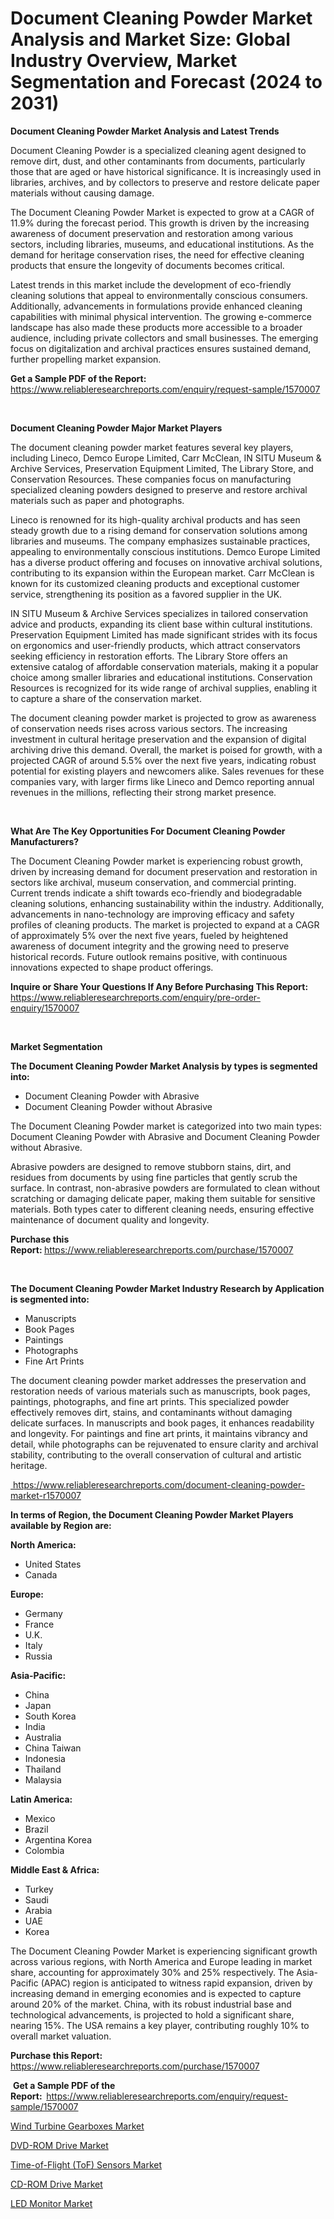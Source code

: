 <p><h1>Document Cleaning Powder Market Analysis and Market Size: Global Industry Overview, Market Segmentation and Forecast (2024 to 2031)</h1></p><p><strong>Document Cleaning Powder Market Analysis and Latest Trends</strong></p>
<p><p>Document Cleaning Powder is a specialized cleaning agent designed to remove dirt, dust, and other contaminants from documents, particularly those that are aged or have historical significance. It is increasingly used in libraries, archives, and by collectors to preserve and restore delicate paper materials without causing damage. </p><p>The Document Cleaning Powder Market is expected to grow at a CAGR of 11.9% during the forecast period. This growth is driven by the increasing awareness of document preservation and restoration among various sectors, including libraries, museums, and educational institutions. As the demand for heritage conservation rises, the need for effective cleaning products that ensure the longevity of documents becomes critical. </p><p>Latest trends in this market include the development of eco-friendly cleaning solutions that appeal to environmentally conscious consumers. Additionally, advancements in formulations provide enhanced cleaning capabilities with minimal physical intervention. The growing e-commerce landscape has also made these products more accessible to a broader audience, including private collectors and small businesses. The emerging focus on digitalization and archival practices ensures sustained demand, further propelling market expansion.</p></p>
<p><strong>Get a Sample PDF of the Report:&nbsp;</strong> <a href="https://www.reliableresearchreports.com/enquiry/request-sample/1570007?utm_campaign=1677&utm_medium=2&utm_source=Github&utm_content=ia&utm_term=14102024&utm_id=document-cleaning-powder">https://www.reliableresearchreports.com/enquiry/request-sample/1570007</a></p>
<p>&nbsp;</p>
<p><strong>Document Cleaning Powder Major Market Players</strong></p>
<p><p>The document cleaning powder market features several key players, including Lineco, Demco Europe Limited, Carr McClean, IN SITU Museum & Archive Services, Preservation Equipment Limited, The Library Store, and Conservation Resources. These companies focus on manufacturing specialized cleaning powders designed to preserve and restore archival materials such as paper and photographs.</p><p>Lineco is renowned for its high-quality archival products and has seen steady growth due to a rising demand for conservation solutions among libraries and museums. The company emphasizes sustainable practices, appealing to environmentally conscious institutions. Demco Europe Limited has a diverse product offering and focuses on innovative archival solutions, contributing to its expansion within the European market. Carr McClean is known for its customized cleaning products and exceptional customer service, strengthening its position as a favored supplier in the UK.</p><p>IN SITU Museum & Archive Services specializes in tailored conservation advice and products, expanding its client base within cultural institutions. Preservation Equipment Limited has made significant strides with its focus on ergonomics and user-friendly products, which attract conservators seeking efficiency in restoration efforts. The Library Store offers an extensive catalog of affordable conservation materials, making it a popular choice among smaller libraries and educational institutions. Conservation Resources is recognized for its wide range of archival supplies, enabling it to capture a share of the conservation market.</p><p>The document cleaning powder market is projected to grow as awareness of conservation needs rises across various sectors. The increasing investment in cultural heritage preservation and the expansion of digital archiving drive this demand. Overall, the market is poised for growth, with a projected CAGR of around 5.5% over the next five years, indicating robust potential for existing players and newcomers alike. Sales revenues for these companies vary, with larger firms like Lineco and Demco reporting annual revenues in the millions, reflecting their strong market presence.</p></p>
<p>&nbsp;</p>
<p><strong>What Are The Key Opportunities For Document Cleaning Powder Manufacturers?</strong></p>
<p><p>The Document Cleaning Powder market is experiencing robust growth, driven by increasing demand for document preservation and restoration in sectors like archival, museum conservation, and commercial printing. Current trends indicate a shift towards eco-friendly and biodegradable cleaning solutions, enhancing sustainability within the industry. Additionally, advancements in nano-technology are improving efficacy and safety profiles of cleaning products. The market is projected to expand at a CAGR of approximately 5% over the next five years, fueled by heightened awareness of document integrity and the growing need to preserve historical records. Future outlook remains positive, with continuous innovations expected to shape product offerings.</p></p>
<p><strong>Inquire or Share Your Questions If Any Before Purchasing This Report:</strong> <a href="https://www.reliableresearchreports.com/enquiry/pre-order-enquiry/1570007?utm_campaign=1677&utm_medium=2&utm_source=Github&utm_content=ia&utm_term=14102024&utm_id=document-cleaning-powder">https://www.reliableresearchreports.com/enquiry/pre-order-enquiry/1570007</a></p>
<p>&nbsp;</p>
<p><strong>Market Segmentation</strong></p>
<p><strong>The Document Cleaning Powder Market Analysis by types is segmented into:</strong></p>
<p><ul><li>Document Cleaning Powder with Abrasive</li><li>Document Cleaning Powder without Abrasive</li></ul></p>
<p><p>The Document Cleaning Powder market is categorized into two main types: Document Cleaning Powder with Abrasive and Document Cleaning Powder without Abrasive. </p><p>Abrasive powders are designed to remove stubborn stains, dirt, and residues from documents by using fine particles that gently scrub the surface. In contrast, non-abrasive powders are formulated to clean without scratching or damaging delicate paper, making them suitable for sensitive materials. Both types cater to different cleaning needs, ensuring effective maintenance of document quality and longevity.</p></p>
<p><strong>Purchase this Report:&nbsp;</strong><a href="https://www.reliableresearchreports.com/purchase/1570007?utm_campaign=1677&utm_medium=2&utm_source=Github&utm_content=ia&utm_term=14102024&utm_id=document-cleaning-powder">https://www.reliableresearchreports.com/purchase/1570007</a></p>
<p>&nbsp;</p>
<p><strong>The Document Cleaning Powder Market Industry Research by Application is segmented into:</strong></p>
<p><ul><li>Manuscripts</li><li>Book Pages</li><li>Paintings</li><li>Photographs</li><li>Fine Art Prints</li></ul></p>
<p><p>The document cleaning powder market addresses the preservation and restoration needs of various materials such as manuscripts, book pages, paintings, photographs, and fine art prints. This specialized powder effectively removes dirt, stains, and contaminants without damaging delicate surfaces. In manuscripts and book pages, it enhances readability and longevity. For paintings and fine art prints, it maintains vibrancy and detail, while photographs can be rejuvenated to ensure clarity and archival stability, contributing to the overall conservation of cultural and artistic heritage.</p></p>
<p><a href="https://www.reliableresearchreports.com/document-cleaning-powder-market-r1570007?utm_campaign=1677&utm_medium=2&utm_source=Github&utm_content=ia&utm_term=14102024&utm_id=document-cleaning-powder">&nbsp;https://www.reliableresearchreports.com/document-cleaning-powder-market-r1570007</a></p>
<p><strong>In terms of Region, the Document Cleaning Powder Market Players available by Region are:</strong></p>
<p>
    <p> <strong> North America: </strong>
        <ul>
            <li>United States</li>
            <li>Canada</li>
        </ul>
        </p> 
    <p> <strong> Europe: </strong>
        <ul>
            <li>Germany</li>
            <li>France</li>
            <li>U.K.</li>
            <li>Italy</li>
            <li>Russia</li>
        </ul>
        </p> 
    <p> <strong> Asia-Pacific: </strong>
        <ul>
            <li>China</li>
            <li>Japan</li>
            <li>South Korea</li>
            <li>India</li>
            <li>Australia</li>
            <li>China Taiwan</li>
            <li>Indonesia</li>
            <li>Thailand</li>
            <li>Malaysia</li>
        </ul>
        </p> 
    <p> <strong> Latin America: </strong>
        <ul>
            <li>Mexico</li>
            <li>Brazil</li>
            <li>Argentina Korea</li>
            <li>Colombia</li>
        </ul>
        </p> 
    <p> <strong> Middle East & Africa: </strong>
        <ul>
            <li>Turkey</li>
            <li>Saudi</li>
            <li>Arabia</li>
            <li>UAE</li>
            <li>Korea</li>
        </ul>
    </p>
    </p>
<p><p>The Document Cleaning Powder Market is experiencing significant growth across various regions, with North America and Europe leading in market share, accounting for approximately 30% and 25% respectively. The Asia-Pacific (APAC) region is anticipated to witness rapid expansion, driven by increasing demand in emerging economies and is expected to capture around 20% of the market. China, with its robust industrial base and technological advancements, is projected to hold a significant share, nearing 15%. The USA remains a key player, contributing roughly 10% to overall market valuation.</p></p>
<p><strong>Purchase this Report: </strong><a href="https://www.reliableresearchreports.com/purchase/1570007?utm_campaign=1677&utm_medium=2&utm_source=Github&utm_content=ia&utm_term=14102024&utm_id=document-cleaning-powder">https://www.reliableresearchreports.com/purchase/1570007</a></p>
<p>&nbsp;<strong>Get a Sample PDF of the Report:&nbsp;&nbsp;</strong><a href="https://www.reliableresearchreports.com/enquiry/request-sample/1570007?utm_campaign=1677&utm_medium=2&utm_source=Github&utm_content=ia&utm_term=14102024&utm_id=document-cleaning-powder">https://www.reliableresearchreports.com/enquiry/request-sample/1570007</a></p>
<p><strong></strong></p>
<p><p><a href="https://www.linkedin.com/pulse/wind-turbine-gearboxes-market-global-trends-forecast-2024-ipr7e?trk=public_post_embed_feed-article-content&utm_campaign=1677&utm_medium=2&utm_source=Github&utm_content=ia&utm_term=14102024&utm_id=document-cleaning-powder">Wind Turbine Gearboxes Market</a></p><p><a href="https://www.linkedin.com/pulse/global-dvd-rom-drive-market-sector2024-2031-metrics-strategic-2cafe?trk=public_post_embed_feed-article-content&utm_campaign=1677&utm_medium=2&utm_source=Github&utm_content=ia&utm_term=14102024&utm_id=document-cleaning-powder">DVD-ROM Drive Market</a></p><p><a href="https://www.linkedin.com/pulse/strategic-roadmap-global-time-of-flight-tof-sensors-market-qkfre?trk=public_post_embed_feed-article-content&utm_campaign=1677&utm_medium=2&utm_source=Github&utm_content=ia&utm_term=14102024&utm_id=document-cleaning-powder">Time-of-Flight (ToF) Sensors Market</a></p><p><a href="https://www.linkedin.com/pulse/cd-rom-drive-momentum-charting-4-cagr-path-2024-2031-researchblend-wjmbe?trk=public_post_embed_feed-article-content&utm_campaign=1677&utm_medium=2&utm_source=Github&utm_content=ia&utm_term=14102024&utm_id=document-cleaning-powder">CD-ROM Drive Market</a></p><p><a href="https://www.linkedin.com/pulse/led-monitor-market-penetration-strategies-untapped-markets-growth-31rae?trk=public_post_embed_feed-article-content&utm_campaign=1677&utm_medium=2&utm_source=Github&utm_content=ia&utm_term=14102024&utm_id=document-cleaning-powder">LED Monitor Market</a></p></p>